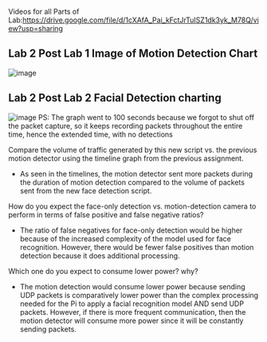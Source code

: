 Videos for all Parts of Lab:https://drive.google.com/file/d/1cXAfA_Pai_kFctJrTuISZ1dk3yk_M78Q/view?usp=sharing

## Lab 2 Post Lab 1 Image of Motion Detection Chart
 ![image](https://github.com/jaiecodes/CS437_Post_Labs/assets/72780632/a507c707-9642-4521-a6f4-174646e4e178)


## Lab 2 Post Lab 2 Facial Detection charting
![image](https://github.com/jaiecodes/CS437_Post_Labs/assets/72780632/39db0ed9-ebf2-4c8e-9c78-540aada2a368)
PS: The graph went to 100 seconds because we forgot to shut off the packet capture, so it keeps recording packets throughout the entire time, hence the extended time, with no detections

Compare the volume of traffic generated by this new script vs. the previous motion detector using the timeline graph from the previous assignment.
* As seen in the timelines, the motion detector sent more packets during the duration of motion detection compared to the volume of packets sent from the new face detection script. 

How do you expect the face-only detection vs. motion-detection camera to perform in terms of false positive and false negative ratios?
* The ratio of false negatives for face-only detection would be higher because of the increased complexity of the model used for face recognition. However, there would be fewer false positives than motion detection because it does additional processing. 

Which one do you expect to consume lower power? why?
* The motion detection would consume lower power because sending UDP packets is comparatively lower power than the complex processing needed for the Pi to apply a facial recognition model AND send UDP packets. However, if there is more frequent communication, then the motion detector will consume more power since it will be constantly sending packets.


